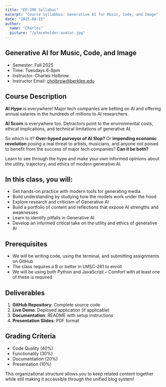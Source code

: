 ```yaml
---
title: "EP-390 Syllabus"
excerpt: "Course Syllabbus: Generative AI for Music, Code, and Image"
date: "2025-08-15"
author:
  name: "Charles"
  picture: "/placeholder-avatar.jpg"
---
```


## Generative AI for Music, Code, and Image

- Semester: Fall 2025
- Time: Tuesdays 6-8pm
- Instructor: Charles Holbrow
- Instructor Email: cholbrow@berklee.edu


## Course Description

**AI Hype** is everywhere! Major tech companies are betting on AI and offering annual salaries in the hundreds of millions to AI researchers.

**AI Scorn** is everywhere too. Detractors point to the environmental costs, ethical implications, and technical limitations of generative AI.

So which is it? **Over-hyped purveyor of AI Slop?** Or **impending economic revolution** posing a real threat to artists, musicians, and anyone not poised to benefit from the success of major tech companies? **Can it be both?**

Learn to see through the hype and make your own informed opinions about the utility, trajectory, and ethics of modern generative AI.


## In this class, you will:

- Get hands-on practice with modern tools for generating media
- Build understanding by studying how the models work under the hood
- Explore research and criticism of Generative AI
- Build a portfolio of content and reflections that expose AI strengths and weaknesses
- Learn to identify pitfalls in Generative AI
- Develop an informed critical take on the utility and ethics of generative AI

## Prerequisites

- We will be writing code, using the terminal, and submitting assignments on GitHub
- The class requires a B or better in LMSC-261 to enroll
- We will be using both Python and JavaScript – Comfort with at least one of these is required

## Deliverables

1. **GitHub Repository**: Complete source code
2. **Live Demo**: Deployed application (if applicable)
3. **Documentation**: README with setup instructions
4. **Presentation Slides**: PDF format

## Grading Criteria

- Code Quality (40%)
- Functionality (30%)
- Documentation (20%)
- Presentation (10%)

This organizational structure allows you to keep related content together while still making it accessible through the unified blog system!
